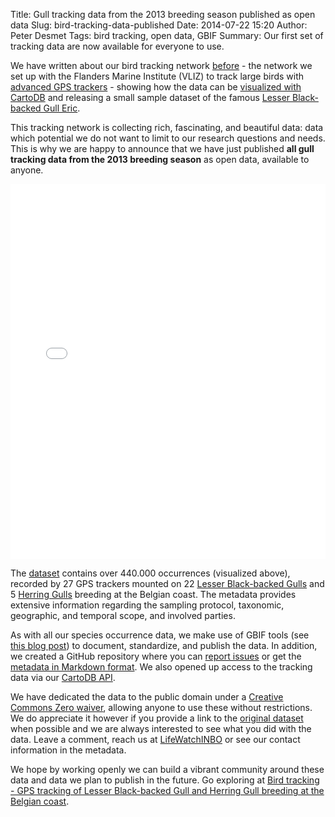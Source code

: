 Title: Gull tracking data from the 2013 breeding season published as open data
Slug: bird-tracking-data-published
Date: 2014-07-22 15:20
Author: Peter Desmet
Tags: bird tracking, open data, GBIF
Summary: Our first set of tracking data are now available for everyone to use.

We have written about our bird tracking network [before](http://lifewatch.inbo.be/blog/tag/bird-tracking.html) - the network we set up with the Flanders Marine Institute (VLIZ) to track large birds with [advanced GPS trackers](http://www.uva-bits.nl) - showing how the data can be [visualized with CartoDB]({filename}jcd-2014.md) and releasing a small sample dataset of the famous [Lesser Black-backed Gull Eric]({filename}tracking-eric.md).

This tracking network is collecting rich, fascinating, and beautiful data: data which potential we do not want to limit to our research questions and needs. This is why we are happy to announce that we have just published **all gull tracking data from the 2013 breeding season** as open data, available to anyone.

<iframe width="100%" height="600" frameborder="0" src="//lifewatch-inbo.cartodb.com/viz/a12cbfc4-0e4b-11e4-8aa1-0e230854a1cb/embed_map?title=false&description=false&search=false&shareable=true&cartodb_logo=false&layer_selector=false&legends=true&scrollwheel=true&fullscreen=true&sublayer_options=1&sql=SELECT%0A%09t.cartodb_id%2C%0A%09t.the_geom%2C%0A%09t.the_geom_webmercator%2C%0A%09CASE%0A%09%09WHEN%20d.scientific_name%20%3D%20'Larus%20fuscus'%20THEN%201%0A%09%09WHEN%20d.scientific_name%20%3D%20'Larus%20argentatus'%20THEN%202%0A%09END%20AS%20species_number%0AFROM%0A%09bird_tracking%20AS%20t%0A%09LEFT%20JOIN%20bird_tracking_devices%20AS%20d%0A%09ON%20t.device_info_serial%20%3D%20d.device_info_serial%0AWHERE%0A%09t.userflag%20%3D%20false%0A%09AND%20d.project_shortname%20%3D%20'gull'&sw_lat=51.102834783597565&sw_lon=2.485407292842865&ne_lat=51.4494738511512&ne_lon=3.6932167410850525" allowfullscreen webkitallowfullscreen mozallowfullscreen oallowfullscreen msallowfullscreen></iframe>

The [dataset](http://www.gbif.org/dataset/83e20573-f7dd-4852-9159-21566e1e691e) contains over 440.000 occurrences (visualized above), recorded by 27 GPS trackers mounted on 22 [Lesser Black-backed Gulls](http://en.wikipedia.org/wiki/Lesser_Black-backed_Gull) and 5 [Herring Gulls](http://en.wikipedia.org/wiki/European_Herring_Gull) breeding at the Belgian coast. The metadata provides extensive information regarding the sampling protocol, taxonomic, geographic, and temporal scope, and involved parties.

As with all our species occurrence data, we make use of GBIF tools (see [this blog post]({filename}vis-data-published.md)) to document, standardize, and publish the data. In addition, we created a GitHub repository where you can [report issues](https://github.com/LifeWatchINBO/bird-tracking-gull-occurrences/issues) or get the [metadata in Markdown format](https://github.com/LifeWatchINBO/bird-tracking-gull-occurrences/blob/master/paper.md). We also opened up access to the tracking data via our [CartoDB API](https://github.com/LifeWatchINBO/bird-tracking/blob/master/cartodb/README.md).

We have dedicated the data to the public domain under a [Creative Commons Zero waiver](http://creativecommons.org/publicdomain/zero/1.0/), allowing anyone to use these without restrictions. We do appreciate it however if you provide a link to the [original dataset](http://dataset.inbo.be/bird-tracking-gull-occurrences) when possible and we are always interested to see what you did with the data. Leave a comment, reach us at [LifeWatchINBO](https://twitter.com/LifeWatchINBO) or see our contact information in the metadata.

We hope by working openly we can build a vibrant community around these data and data we plan to publish in the future. Go exploring at [Bird tracking - GPS tracking of Lesser Black-backed Gull and Herring Gull breeding at the Belgian coast](http://www.gbif.org/dataset/83e20573-f7dd-4852-9159-21566e1e691e).

